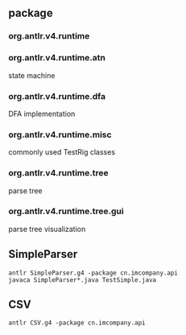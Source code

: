 ## package
### org.antlr.v4.runtime
### org.antlr.v4.runtime.atn
state machine

### org.antlr.v4.runtime.dfa
DFA implementation

### org.antlr.v4.runtime.misc
commonly used TestRig classes

### org.antlr.v4.runtime.tree
parse tree

### org.antlr.v4.runtime.tree.gui
parse tree visualization

## SimpleParser
```shell
antlr SimpleParser.g4 -package cn.imcompany.api
javaca SimpleParser*.java TestSimple.java
```

## CSV
```shell
antlr CSV.g4 -package cn.imcompany.api

```
